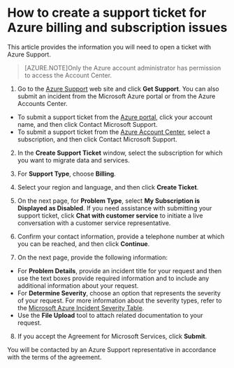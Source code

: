 <properties
	pageTitle="How to Create a Support Ticket for Azure Billing and Subscription Issues | Microsoft Azure"
	description="Describes How to Create a Support Ticket for Azure Billing and Subscription Issues"
	services="billing"
	documentationCenter=""
	authors="genlin"
	manager="jarrettr"
	editor="na"
	tags="billing"
	/>

<tags
	ms.service="billing"
	ms.workload="na"
	ms.tgt_pltfrm="na"
	ms.devlang="na"
	ms.topic="article"
	ms.date="11/26/2015"
	ms.author="genli"/>

# How to create a support ticket for Azure billing and subscription issues

This article provides the information you will need to open a ticket with Azure Support.

>[AZURE.NOTE]Only the Azure account administrator has permission to access the Account Center.

1. Go to the [Azure Support](https://azure.microsoft.com/support/) web site and click **Get Support**. You can also submit an incident from the Microsoft Azure portal or from the Azure Accounts Center.

 * To submit a support ticket from the [Azure portal](https://manage.windowsazure.com/), click your account name, and then click Contact Microsoft Support.
 * To submit a support ticket from the [Azure Account Center](https://account.windowsazure.com/Subscriptions), select a subscription, and then click Contact Microsoft Support.

2. In the **Create Support Ticket** window, select the subscription for which you want to migrate data and services.

3. For **Support Type**, choose **Billing**.

4. Select your region and language, and then click **Create Ticket**.

5. On the next page, for **Problem Type**, select **My Subscription is Displayed as Disabled**. If you need assistance with submitting your support ticket, click **Chat with customer service** to initiate a live conversation with a customer service representative.

6. Confirm your contact information, provide a telephone number at which you can be reached, and then click **Continue**.

7. On the next page, provide the following information:

 * For **Problem Details**, provide an incident title for your request and then use the text boxes provide required information and to include any additional information about your request.
 * For **Determine Severity**, choose an option that represents the severity of your request. For more information about the severity types, refer to the [Microsoft Azure Incident Severity Table](http://support.microsoft.com/gp/AzureSevDetails).
 * Use the **File Upload** tool to attach related documentation to your request.

8. If you accept the Agreement for Microsoft Services, click **Submit**.

You will be contacted by an Azure Support representative in accordance with the terms of the agreement.
